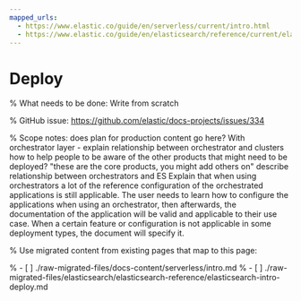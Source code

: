 ```yaml
---
mapped_urls:
  - https://www.elastic.co/guide/en/serverless/current/intro.html
  - https://www.elastic.co/guide/en/elasticsearch/reference/current/elasticsearch-intro-deploy.html
---
```


# Deploy

% What needs to be done: Write from scratch

% GitHub issue: https://github.com/elastic/docs-projects/issues/334

% Scope notes: does plan for production content go here?  With orchestrator layer - explain relationship between orchestrator and clusters  how to help people to be aware of the other products that might need to be deployed? "these are the core products, you might add others on"  describe relationship between orchestrators and ES  Explain that when using orchestrators a lot of the reference configuration of the orchestrated applications is still applicable. The user needs to learn how to configure the applications when using an orchestrator, then afterwards, the documentation of the application will be valid and applicable to their use case. When a certain feature or configuration is not applicable in some deployment types, the document will specify it.

% Use migrated content from existing pages that map to this page:

% - [ ] ./raw-migrated-files/docs-content/serverless/intro.md
% - [ ] ./raw-migrated-files/elasticsearch/elasticsearch-reference/elasticsearch-intro-deploy.md